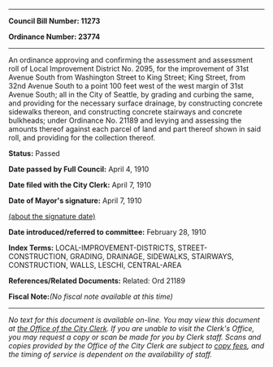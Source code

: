 

********

**Council Bill Number: 11273**
   
**Ordinance Number: 23774**
********

 An ordinance approving and confirming the assessment and assessment roll of Local Improvement District No. 2095, for the improvement of 31st Avenue South from Washington Street to King Street; King Street, from 32nd Avenue South to a point 100 feet west of the west margin of 31st Avenue South; all in the City of Seattle, by grading and curbing the same, and providing for the necessary surface drainage, by constructing concrete sidewalks thereon, and constructing concrete stairways and concrete bulkheads; under Ordinance No. 21189 and levying and assessing the amounts thereof against each parcel of land and part thereof shown in said roll, and providing for the collection thereof.

**Status:** Passed
   
**Date passed by Full Council:** April 4, 1910
   
**Date filed with the City Clerk:** April 7, 1910
   
**Date of Mayor's signature:** April 7, 1910
   
[(about the signature date)](/~public/approvaldate.htm)
   
   
   
**Date introduced/referred to committee:** February 28, 1910
   
   
**Index Terms:** LOCAL-IMPROVEMENT-DISTRICTS, STREET-CONSTRUCTION, GRADING, DRAINAGE, SIDEWALKS, STAIRWAYS, CONSTRUCTION, WALLS, LESCHI, CENTRAL-AREA

**References/Related Documents:** Related: Ord 21189

**Fiscal Note:**_(No fiscal note available at this time)_
********

_No text for this document is available on-line. You may view this document at [the Office of the City Clerk](http://www.seattle.gov/leg/clerk/contactUs.htm). If you are unable to visit the Clerk's Office, you may request a copy or scan be made for you by Clerk staff. Scans and copies provided by the Office of the City Clerk are subject to [copy fees](http://clerk.seattle.gov/~public/clerkfees.htm), and the timing of service is dependent on the availability of staff._

